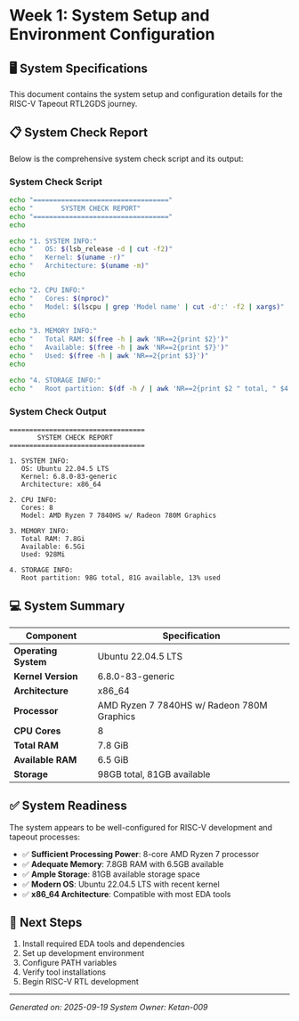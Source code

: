 # Week 1: System Setup and Environment Configuration

## 🖥️ System Specifications

This document contains the system setup and configuration details for the RISC-V Tapeout RTL2GDS journey.

## 📋 System Check Report

Below is the comprehensive system check script and its output:

### System Check Script

```bash
echo "=================================="
echo "       SYSTEM CHECK REPORT"
echo "=================================="
echo

echo "1. SYSTEM INFO:"
echo "   OS: $(lsb_release -d | cut -f2)"
echo "   Kernel: $(uname -r)"
echo "   Architecture: $(uname -m)"
echo

echo "2. CPU INFO:"
echo "   Cores: $(nproc)"
echo "   Model: $(lscpu | grep 'Model name' | cut -d':' -f2 | xargs)"
echo

echo "3. MEMORY INFO:"
echo "   Total RAM: $(free -h | awk 'NR==2{print $2}')"
echo "   Available: $(free -h | awk 'NR==2{print $7}')"
echo "   Used: $(free -h | awk 'NR==2{print $3}')"
echo

echo "4. STORAGE INFO:"
echo "   Root partition: $(df -h / | awk 'NR==2{print $2 " total, " $4 " available, " $5 " used"}')"
```

### System Check Output

```
==================================
       SYSTEM CHECK REPORT
==================================

1. SYSTEM INFO:
   OS: Ubuntu 22.04.5 LTS
   Kernel: 6.8.0-83-generic
   Architecture: x86_64

2. CPU INFO:
   Cores: 8
   Model: AMD Ryzen 7 7840HS w/ Radeon 780M Graphics

3. MEMORY INFO:
   Total RAM: 7.8Gi
   Available: 6.5Gi
   Used: 928Mi

4. STORAGE INFO:
   Root partition: 98G total, 81G available, 13% used
```

## 💻 System Summary

| Component | Specification |
|-----------|---------------|
| **Operating System** | Ubuntu 22.04.5 LTS |
| **Kernel Version** | 6.8.0-83-generic |
| **Architecture** | x86_64 |
| **Processor** | AMD Ryzen 7 7840HS w/ Radeon 780M Graphics |
| **CPU Cores** | 8 |
| **Total RAM** | 7.8 GiB |
| **Available RAM** | 6.5 GiB |
| **Storage** | 98GB total, 81GB available |

## ✅ System Readiness

The system appears to be well-configured for RISC-V development and tapeout processes:

- ✅ **Sufficient Processing Power**: 8-core AMD Ryzen 7 processor
- ✅ **Adequate Memory**: 7.8GB RAM with 6.5GB available
- ✅ **Ample Storage**: 81GB available storage space
- ✅ **Modern OS**: Ubuntu 22.04.5 LTS with recent kernel
- ✅ **x86_64 Architecture**: Compatible with most EDA tools

## 🚀 Next Steps

1. Install required EDA tools and dependencies
2. Set up development environment
3. Configure PATH variables
4. Verify tool installations
5. Begin RISC-V RTL development

---

*Generated on: 2025-09-19*
*System Owner: Ketan-009*
